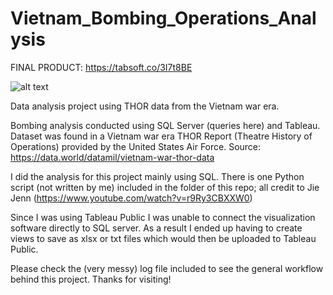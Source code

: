 # Vietnam_Bombing_Operations_Analysis

FINAL PRODUCT: https://tabsoft.co/3I7t8BE 

![alt text](https://www.gannett-cdn.com/-mm-/fff5f04673792be5b70f573466fcb9dc25daa693/c=0-327-3000-2022/local/-/media/2016/12/02/USATODAY/USATODAY/636162733364027441--Vietnam-1970-25.jpg)

Data analysis project using THOR data from the Vietnam war era. 

Bombing analysis conducted using SQL Server (queries here) and Tableau. Dataset was found in a Vietnam war era THOR Report (Theatre History of Operations) provided by
the United States Air Force. Source: https://data.world/datamil/vietnam-war-thor-data 

I did the analysis for this project mainly using SQL. There is one Python script (not written by me) included in the folder of this repo; all credit to Jie Jenn (https://www.youtube.com/watch?v=r9Ry3CBXXW0) 

Since I was using Tableau Public I was unable to connect the visualization software directly to SQL server.
As a result I ended up having to create views to save as xlsx or txt files which would then be uploaded to Tableau Public. 

Please check the (very messy) log file included to see the general workflow behind this project. Thanks for visiting!

